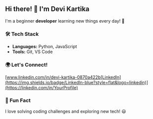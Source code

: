 ## Hi there! 👋 I'm Devi Kartika

I'm a beginner **developer** learning new things every day! 🚀

### 🛠️ Tech Stack
- **Languages:** Python, JavaScript
- **Tools:** Git, VS Code

### 🌍 Let's Connect!
[www.linkedin.com/in/devi-kartika-0870a422b[LinkedIn](https://img.shields.io/badge/LinkedIn-blue?style=flat&logo=linkedin)](https://linkedin.com/in/YourProfile)

### 🎉 Fun Fact
I love solving coding challenges and exploring new tech! 😃
